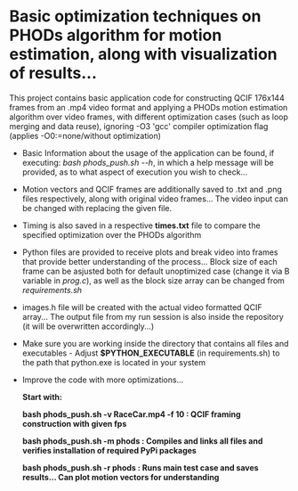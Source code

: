 # Basic optimization techniques on PHODs algorithm for motion estimation, along with visualization of results...

This project contains basic application code for constructing QCIF 176x144 frames from an .mp4 video format and applying a PHODs motion estimation algorithm over video frames, with different optimization cases (such as loop merging and data reuse), ignoring -O3 'gcc' compiler optimization flag (applies -O0:=none/without optimization)
- Basic Information about the usage of the application can be found, if executing:
    *bash phods_push.sh --h*, in which a help message will be provided, as to what aspect of execution you wish to check...
- Motion vectors and QCIF frames are additionally saved to .txt and .png files respectively, along with original video frames... The video input can be changed with replacing the given file.
- Timing is also saved in a respective **times.txt** file to compare the specified optimization over the PHODs algorithm
- Python files are provided to receive plots and break video into frames that provide better understanding of the process... Block size of each frame can be asjusted both for default unoptimized case (change it via B variable in *prog.c*), as well as the block size array can be changed from *requirements.sh*
- images.h file will be created with the actual video formatted QCIF array... The output file from my run session is also inside the repository (it will be overwritten accordingly...)
- Make sure you are working inside the directory that contains all files and executables - Adjust **$PYTHON_EXECUTABLE** (in requirements.sh) to the path that python.exe is located in your system
- Improve the code with more optimizations...
  
   **Start with:**
  
     **bash phods_push.sh -v RaceCar.mp4 -f 10 : QCIF framing construction with given fps**
  
     **bash phods_push.sh -m phods             : Compiles and links all files and verifies installation of required PyPi packages**
  
     **bash phods_push.sh -r phods             : Runs main test case and saves results... Can plot motion vectors for understanding**
